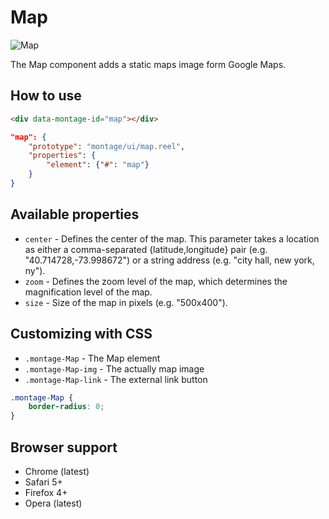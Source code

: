 # Map

![Map](https://raw.github.com/montagejs/montage-lab/master/skeleton/mobile/components/map.reel/screenshot.png)

The Map component adds a static maps image form Google Maps.

## How to use

```html
<div data-montage-id="map"></div>
```

```json
"map": {
    "prototype": "montage/ui/map.reel",
    "properties": {
        "element": {"#": "map"}
    }
}
```


## Available properties

* `center` - Defines the center of the map. This parameter takes a location as either a comma-separated {latitude,longitude} pair (e.g. "40.714728,-73.998672") or a string address (e.g. "city hall, new york, ny").
* `zoom` - Defines the zoom level of the map, which determines the magnification level of the map.
* `size` - Size of the map in pixels (e.g. "500x400").



## Customizing with CSS

* `.montage-Map` - The Map element
* `.montage-Map-img` - The actually map image
* `.montage-Map-link` - The external link button

```css
.montage-Map {
    border-radius: 0;
}
```



## Browser support

* Chrome (latest)
* Safari 5+
* Firefox 4+
* Opera (latest)
